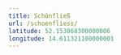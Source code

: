 ```yaml
---
title: Schönfließ
url: /schoenfliess/
latitude: 52.153868300000006
longitude: 14.611321100000001
---
```

